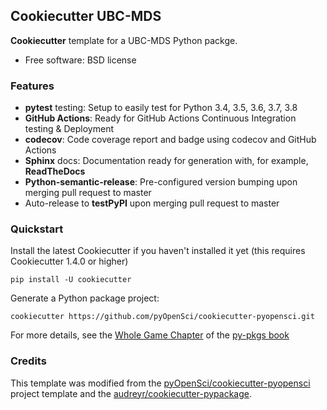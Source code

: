 ## Cookiecutter UBC-MDS

**Cookiecutter** template for a UBC-MDS Python packge.
-  Free software: BSD license

### Features

-  **pytest** testing: Setup to easily test for Python 3.4, 3.5, 3.6, 3.7, 3.8
-  **GitHub Actions**: Ready for GitHub Actions Continuous Integration testing & Deployment
-  **codecov**: Code coverage report and badge using codecov and GitHub Actions
-  **Sphinx** docs: Documentation ready for generation with, for
   example, **ReadTheDocs**
-  **Python-semantic-release**: Pre-configured version bumping upon merging pull request to master
-  Auto-release to **testPyPI** upon merging pull request to master

### Quickstart

Install the latest Cookiecutter if you haven't installed it yet (this
requires Cookiecutter 1.4.0 or higher)

```
pip install -U cookiecutter
```

Generate a Python package project:
```
cookiecutter https://github.com/pyOpenSci/cookiecutter-pyopensci.git
```

For more details, see the [Whole Game Chapter](https://ubc-mds.github.io/py-pkgs/whole-game.html) of the [py-pkgs book](https://ubc-mds.github.io/py-pkgs/)

### Credits

This template was modified from the [pyOpenSci/cookiecutter-pyopensci](https://github.com/pyOpenSci/cookiecutter-pyopensci) project template and the [audreyr/cookiecutter-pypackage](https://github.com/audreyr/cookiecutter-pypackage).
